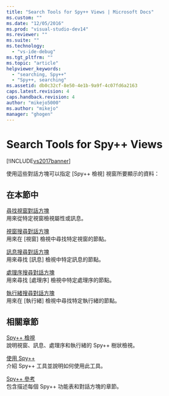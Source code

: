 ```yaml
---
title: "Search Tools for Spy++ Views | Microsoft Docs"
ms.custom: ""
ms.date: "12/05/2016"
ms.prod: "visual-studio-dev14"
ms.reviewer: ""
ms.suite: ""
ms.technology: 
  - "vs-ide-debug"
ms.tgt_pltfrm: ""
ms.topic: "article"
helpviewer_keywords: 
  - "searching, Spy++"
  - "Spy++, searching"
ms.assetid: db0c32cf-8e50-4e1b-9a9f-4c07fd6a2163
caps.latest.revision: 4
caps.handback.revision: 4
author: "mikejo5000"
ms.author: "mikejo"
manager: "ghogen"
---
```

# Search Tools for Spy++ Views
[!INCLUDE[vs2017banner](../code-quality/includes/vs2017banner.md)]

使用這些對話方塊可以指定 \[Spy\+\+ 檢視\] 視窗所要顯示的資料：  
  
## 在本節中  
 [尋找視窗對話方塊](../debugger/find-window-dialog-box.md)  
 用來從特定視窗檢視屬性或訊息。  
  
 [視窗搜尋對話方塊](../debugger/window-search-dialog-box.md)  
 用來在 \[視窗\] 檢視中尋找特定視窗的節點。  
  
 [訊息搜尋對話方塊](../debugger/message-search-dialog-box.md)  
 用來尋找 \[訊息\] 檢視中特定訊息的節點。  
  
 [處理序搜尋對話方塊](../debugger/process-search-dialog-box.md)  
 用來尋找 \[處理序\] 檢視中特定處理序的節點。  
  
 [執行緒搜尋對話方塊](../debugger/thread-search-dialog-box.md)  
 用來在 \[執行緒\] 檢視中尋找特定執行緒的節點。  
  
## 相關章節  
 [Spy\+\+ 檢視](../debugger/spy-increment-views.md)  
 說明視窗、訊息、處理序和執行緒的 Spy\+\+ 樹狀檢視。  
  
 [使用 Spy\+\+](../debugger/using-spy-increment.md)  
 介紹 Spy\+\+ 工具並說明如何使用此工具。  
  
 [Spy\+\+ 參考](../debugger/spy-increment-reference.md)  
 包含描述每個 Spy\+\+ 功能表和對話方塊的章節。